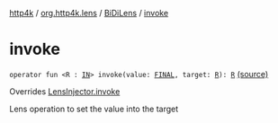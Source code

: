 [http4k](../../index.md) / [org.http4k.lens](../index.md) / [BiDiLens](index.md) / [invoke](./invoke.md)

# invoke

`operator fun <R : `[`IN`](index.md#IN)`> invoke(value: `[`FINAL`](index.md#FINAL)`, target: `[`R`](invoke.md#R)`): `[`R`](invoke.md#R) [(source)](https://github.com/http4k/http4k/blob/master/http4k-core/src/main/kotlin/org/http4k/lens/lens.kt#L30)

Overrides [LensInjector.invoke](../-lens-injector/invoke.md)

Lens operation to set the value into the target


